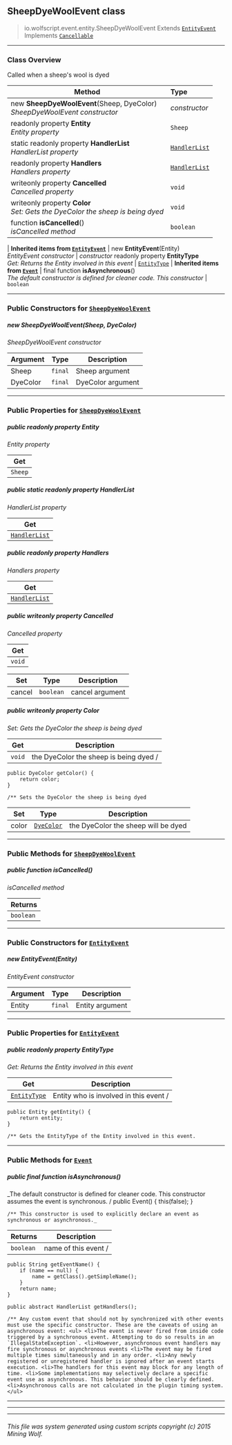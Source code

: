 ## SheepDyeWoolEvent __class__

>io.wolfscript.event.entity.SheepDyeWoolEvent
>Extends [`EntityEvent`](EntityEvent.md)
>Implements [`Cancellable`](..\Cancellable.md)

---

### Class Overview

Called when a sheep's wool is dyed

Method | Type   
--- | :--- 
new __SheepDyeWoolEvent__(Sheep, DyeColor) <br> _SheepDyeWoolEvent constructor_ | _constructor_
 readonly property __Entity__ <br> _Entity property_ | `Sheep`
static readonly property __HandlerList__ <br> _HandlerList property_ | [`HandlerList`](..\HandlerList.md)
 readonly property __Handlers__ <br> _Handlers property_ | [`HandlerList`](..\HandlerList.md)
 writeonly property __Cancelled__ <br> _Cancelled property_ | `void`
 writeonly property __Color__ <br> _Set: Gets the DyeColor the sheep is being dyed_ | `void`
 function __isCancelled__() <br> _isCancelled method_ | `boolean`
 |
__Inherited items from [`EntityEvent`](EntityEvent.md)__ |
new __EntityEvent__(Entity) <br> _EntityEvent constructor_ | _constructor_
 readonly property __EntityType__ <br> _Get: Returns the Entity involved in this event_ | [`EntityType`](..\..\entity\EntityType.md)
 |
__Inherited items from [`Event`](..\Event.md)__ |
final function __isAsynchronous__() <br> _The default constructor is defined for cleaner code. This constructor_ | `boolean`







---

### Public Constructors for [`SheepDyeWoolEvent`](SheepDyeWoolEvent.md)

##### <a id='sheepdyewoolevent'></a>new __SheepDyeWoolEvent__(Sheep, DyeColor) 

_SheepDyeWoolEvent constructor_

Argument | Type | Description  
--- | --- | --- 
Sheep | `final` | Sheep argument
DyeColor | `final` | DyeColor argument

---

### Public Properties for [`SheepDyeWoolEvent`](SheepDyeWoolEvent.md)

##### <a id='entity'></a>public  readonly property __Entity__

_Entity property_

Get | 
--- | 
`Sheep` |



##### <a id='handlerlist'></a>public static readonly property __HandlerList__

_HandlerList property_

Get | 
--- | 
[`HandlerList`](..\HandlerList.md) |



##### <a id='handlers'></a>public  readonly property __Handlers__

_Handlers property_

Get | 
--- | 
[`HandlerList`](..\HandlerList.md) |



##### <a id='cancelled'></a>public  writeonly property __Cancelled__

_Cancelled property_

Get | 
--- | 
`void` |

Set | Type | Description  
--- | --- | --- 
cancel | `boolean` | cancel argument


##### <a id='color'></a>public  writeonly property __Color__

_Set: Gets the DyeColor the sheep is being dyed_

Get | Description
--- | --- 
`void` | the DyeColor the sheep is being dyed /
    public DyeColor getColor() {
        return color;
    }

    /** Sets the DyeColor the sheep is being dyed

Set | Type | Description  
--- | --- | --- 
color | [`DyeColor`](..\..\DyeColor.md) | the DyeColor the sheep will be dyed


---

### Public Methods for [`SheepDyeWoolEvent`](SheepDyeWoolEvent.md)

##### <a id='iscancelled'></a>public  function __isCancelled__()

_isCancelled method_

Returns | 
--- | 
`boolean` |


---
### Public Constructors for [`EntityEvent`](EntityEvent.md)

##### <a id='entityevent'></a>new __EntityEvent__(Entity) 

_EntityEvent constructor_

Argument | Type | Description  
--- | --- | --- 
Entity | `final` | Entity argument

---

### Public Properties for [`EntityEvent`](EntityEvent.md)

##### <a id='entitytype'></a>public  readonly property __EntityType__

_Get: Returns the Entity involved in this event_

Get | Description
--- | --- 
[`EntityType`](..\..\entity\EntityType.md) | Entity who is involved in this event /
    public Entity getEntity() {
        return entity;
    }

    /** Gets the EntityType of the Entity involved in this event.



---

### Public Methods for [`Event`](..\Event.md)

##### <a id='isasynchronous'></a>public final function __isAsynchronous__()

_The default constructor is defined for cleaner code. This constructor assumes the event is synchronous. /
    public Event() {
        this(false);
    }

    /** This constructor is used to explicitly declare an event as synchronous or asynchronous._

Returns | Description
--- | --- 
`boolean` | name of this event /
    public String getEventName() {
        if (name == null) {
            name = getClass().getSimpleName();
        }
        return name;
    }

    public abstract HandlerList getHandlers();

    /** Any custom event that should not by synchronized with other events must use the specific constructor. These are the caveats of using an asynchronous event: <ul> <li>The event is never fired from inside code triggered by a synchronous event. Attempting to do so results in an `IllegalStateException`. <li>However, asynchronous event handlers may fire synchronous or asynchronous events <li>The event may be fired multiple times simultaneously and in any order. <li>Any newly registered or unregistered handler is ignored after an event starts execution. <li>The handlers for this event may block for any length of time. <li>Some implementations may selectively declare a specific event use as asynchronous. This behavior should be clearly defined. <li>Asynchronous calls are not calculated in the plugin timing system. </ul>


---


---


---


###### This file was system generated using custom scripts copyright (c) 2015 Mining Wolf.
	

